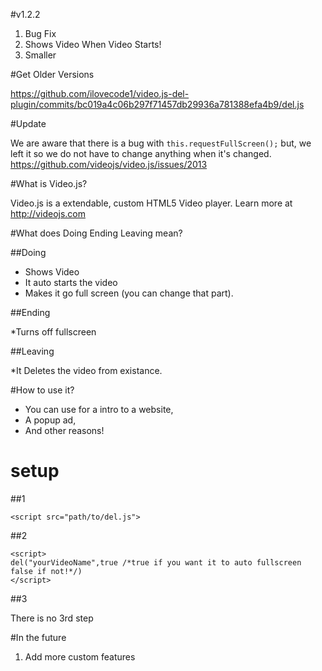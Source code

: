 #v1.2.2

1. Bug Fix
2. Shows Video When Video Starts!
3. Smaller

#Get Older Versions

https://github.com/ilovecode1/video.js-del-plugin/commits/bc019a4c06b297f71457db29936a781388efa4b9/del.js

#Update

We are aware that there is a bug with ```this.requestFullScreen();``` but, we left it so we do not have to change anything when it's changed. https://github.com/videojs/video.js/issues/2013

#What is Video.js?

Video.js is a extendable, custom HTML5 Video player. Learn more at http://videojs.com

#What does Doing Ending Leaving mean?

##Doing

* Shows Video
* It auto starts the video
* Makes it go full screen (you can change that part).

##Ending

*Turns off fullscreen

##Leaving

*It Deletes the video from existance.

#How to use it?

* You can use for a intro to a website,
* A popup ad,
* And other reasons!

# setup

##1

````
<script src="path/to/del.js">
````

##2

```
<script>
del("yourVideoName",true /*true if you want it to auto fullscreen false if not!*/)
</script>
```

##3

There is no 3rd step

#In the future

1. Add more custom features
